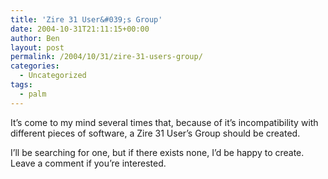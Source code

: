 ```yaml
---
title: 'Zire 31 User&#039;s Group'
date: 2004-10-31T21:11:15+00:00
author: Ben
layout: post
permalink: /2004/10/31/zire-31-users-group/
categories:
  - Uncategorized
tags:
  - palm
---
```

It&#8217;s come to my mind several times that, because of it&#8217;s incompatibility with different pieces of software, a Zire 31 User&#8217;s Group should be created.

I&#8217;ll be searching for one, but if there exists none, I&#8217;d be happy to create. Leave a comment if you&#8217;re interested.